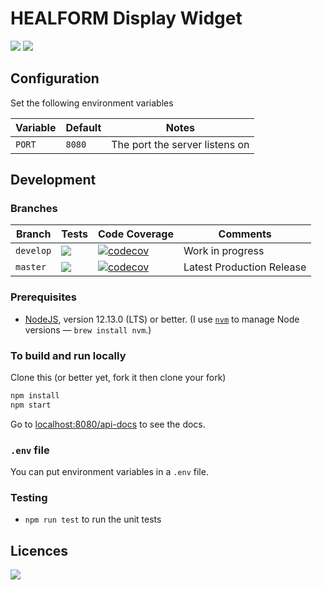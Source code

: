 # HEALFORM Display Widget

<p>
<img src="https://img.shields.io/github/package-json/v/dmnktoe/myhealform-display-widget.svg">
<img src="https://david-dm.org/dmnktoe/myhealform-display-widget/status.svg">
</p>

## Configuration

Set the following environment variables

| Variable | Default | Notes                          |
| -------- | ------- | ------------------------------ |
| `PORT`   | `8080`  | The port the server listens on |

## Development

### Branches

<!-- prettier-ignore -->
| Branch    | Tests | Code Coverage | Comments                  |
| --------- | ----- | ------------- | ------------------------- |
| `develop` | <img src="https://travis-ci.com/dmnktoe/myhealform-display-widget.svg?token=zEu41NzranCVykbMZnLs&branch=develop"> | [![codecov](https://codecov.io/gh/dmnktoe/myhealform-display-widget/branch/develop/graph/badge.svg?token=lcRoBB399S)](https://codecov.io/gh/dmnktoe/myhealform-display-widget) | Work in progress          |
| `master`  | <img src="https://travis-ci.com/dmnktoe/myhealform-display-widget.svg?token=zEu41NzranCVykbMZnLs&branch=master"> | [![codecov](https://codecov.io/gh/dmnktoe/myhealform-display-widget/branch/master/graph/badge.svg?token=lcRoBB399S)](https://codecov.io/gh/dmnktoe/myhealform-display-widget) | Latest Production Release |

### Prerequisites

- [NodeJS](htps://nodejs.org), version 12.13.0 (LTS) or better. (I use [`nvm`](https://github.com/creationix/nvm) to manage Node versions — `brew install nvm`.)

### To build and run locally

Clone this (or better yet, fork it then clone your fork)

```sh
npm install
npm start
```

Go to [localhost:8080/api-docs](http://127.0.0.1:8080/api-docs) to see the docs.

### `.env` file

You can put environment variables in a `.env` file.

### Testing

- `npm run test` to run the unit tests

## Licences

<a href="https://app.fossa.com/projects/git%2Bgithub.com%2Fdmnktoe%2Fmyhealform-display-widget?ref=badge_large" alt="FOSSA Status"><img src="https://app.fossa.com/api/projects/git%2Bgithub.com%2Fdmnktoe%2Fmyhealform-display-widget.svg?type=large"/></a>
